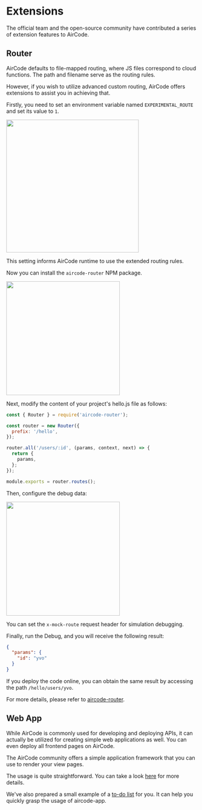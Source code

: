 # Extensions

The official team and the open-source community have contributed a series of extension features to AirCode.

## Router

AirCode defaults to file-mapped routing, where JS files correspond to cloud functions. The path and filename serve as the routing rules.

However, if you wish to utilize advanced custom routing, AirCode offers extensions to assist you in achieving that.

Firstly, you need to set an environment variable named `EXPERIMENTAL_ROUTE` and set its value to `1`.

<img src="https://aircode-yvo.b-cdn.net/resource/1692253982139-1lhlz51e5bb.jpg" width="350">

This setting informs AirCode runtime to use the extended routing rules.

Now you can install the `aircode-router` NPM package.

<img src="https://aircode-yvo.b-cdn.net/resource/1692255131343-z5ssmxg54mg.jpg" width="300">

Next, modify the content of your project's hello.js file as follows:

```js
const { Router } = require('aircode-router');

const router = new Router({
  prefix: '/hello',
});

router.all('/users/:id', (params, context, next) => {
  return {
    params,
  };
});

module.exports = router.routes();
```

Then, configure the debug data:

<img src="https://aircode-yvo.b-cdn.net/resource/1692255265622-wgfazwnsag.jpg" width="300">

You can set the `x-mock-route` request header for simulation debugging.

Finally, run the Debug, and you will receive the following result:

```json
{
  "params": {
    "id": "yvo"
  }
}
```

If you deploy the code online, you can obtain the same result by accessing the path `/hello/users/yvo`.

For more details, please refer to [aircode-router](aircode-router).

## Web App

While AirCode is commonly used for developing and deploying APIs, it can actually be utilized for creating simple web applications as well. You can even deploy all frontend pages on AirCode.

The AirCode community offers a simple application framework that you can use to render your view pages.

The usage is quite straightforward. You can take a look [here](aircode-app) for more details.

We've also prepared a small example of a [to-do list](../examples/web-app-todolist) for you. It can help you quickly grasp the usage of aircode-app.

